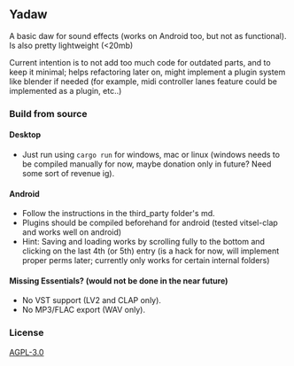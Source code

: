 ## Yadaw 

A basic daw for sound effects (works on Android too, but not as functional). Is also pretty lightweight (<20mb)

Current intention is to not add too much code for outdated parts, and to keep it minimal; helps refactoring later on, might implement a plugin system like blender if needed (for example, midi controller lanes feature could be implemented as a plugin, etc..)

### Build from source
#### Desktop
- Just run using `cargo run` for windows, mac or linux (windows needs to be compiled manually for now, maybe donation only in future? Need some sort of revenue ig).
#### Android
- Follow the instructions in the third_party folder's md.
- Plugins should be compiled beforehand for android (tested vitsel-clap and works well on android)
- Hint: Saving and loading works by scrolling fully to the bottom and clicking on the last 4th (or 5th) entry (is a hack for now, will implement proper perms later; currently only works for certain internal folders)


#### Missing Essentials? (would not be done in the near future)

- No VST support (LV2 and CLAP only).
- No MP3/FLAC export (WAV only).


### License 

[AGPL-3.0](https://www.gnu.org/licenses/agpl-3.0.en.html)